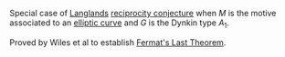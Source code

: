 Special case of [Langlands](Langlands.md) [reciprocity conjecture](reciprocity%20conjecture.md) when $M$ is the motive associated to an [elliptic curve](elliptic%20curve.md) and $G$ is the Dynkin type $A_1$.

Proved by Wiles et al to establish [Fermat's Last Theorem](Fermat's%20Last%20Theorem).
